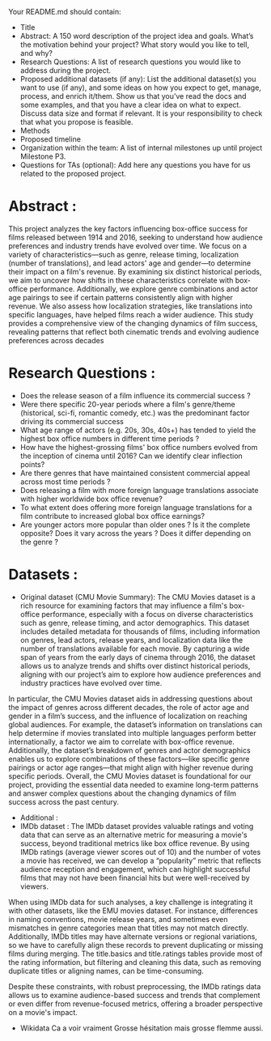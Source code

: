 Your README.md should contain:
- Title
- Abstract: A 150 word description of the project idea and goals. What’s the motivation behind your project? What story would you like to tell, and why?
- Research Questions: A list of research questions you would like to address during the project.
- Proposed additional datasets (if any): List the additional dataset(s) you want to use (if any), and some ideas on how you expect to get, manage, process, and enrich it/them. Show us that you’ve read the docs and some examples, and that you have a clear idea on what to expect. Discuss data size and format if relevant. It is your responsibility to check that what you propose is feasible.
- Methods
- Proposed timeline
- Organization within the team: A list of internal milestones up until project Milestone P3.
- Questions for TAs (optional): Add here any questions you have for us related to the proposed project.

# Abstract :
This project analyzes the key factors influencing box-office success for films released between 1914 and 2016, seeking to understand how audience preferences and industry trends have evolved over time. We focus on a variety of characteristics—such as genre, release timing, localization (number of translations), and lead actors' age and gender—to determine their impact on a film's revenue. By examining six distinct historical periods, we aim to uncover how shifts in these characteristics correlate with box-office performance. Additionally, we explore genre combinations and actor age pairings to see if certain patterns consistently align with higher revenue. We also assess how localization strategies, like translations into specific languages, have helped films reach a wider audience. This study provides a comprehensive view of the changing dynamics of film success, revealing patterns that reflect both cinematic trends and evolving audience preferences across decades

# Research Questions : 
- Does the release season of a film influence its commercial success ?
- Were there specific 20-year periods where a film's genre/theme (historical, sci-fi, romantic comedy, etc.) was the predominant factor driving its commercial success
- What age range of actors (e.g. 20s, 30s, 40s+) has tended to yield the highest box office numbers in different time periods ?
- How have the highest-grossing films' box office numbers evolved from the inception of cinema until 2016? Can we identify clear inflection points?
- Are there genres that have maintained consistent commercial appeal across most time periods ?
- Does releasing a film with more foreign language translations associate with higher worldwide box office revenue?
- To what extent does offering more foreign language translations for a film contribute to increased global box office earnings?
- Are younger actors more popular than older ones ? Is it the complete opposite? Does it vary across the years ? Does it differ depending on the genre ?

# Datasets :
- Original dataset (CMU Movie Summary): 
  The CMU Movies dataset is a rich resource for examining factors that may influence a film's box-office performance, especially with a focus on diverse characteristics such as genre, release timing, and actor demographics. This dataset includes detailed metadata for thousands of films, including information on genres, lead actors, release years, and localization data like the number of translations available for each movie. By capturing a wide span of years from the early days of cinema through 2016, the dataset allows us to analyze trends and shifts over distinct historical periods, aligning with our project’s aim to explore how audience preferences and industry practices have evolved over time.

In particular, the CMU Movies dataset aids in addressing questions about the impact of genres across different decades, the role of actor age and gender in a film’s success, and the influence of localization on reaching global audiences. For example, the dataset’s information on translations can help determine if movies translated into multiple languages perform better internationally, a factor we aim to correlate with box-office revenue. Additionally, the dataset’s breakdown of genres and actor demographics enables us to explore combinations of these factors—like specific genre pairings or actor age ranges—that might align with higher revenue during specific periods. Overall, the CMU Movies dataset is foundational for our project, providing the essential data needed to examine long-term patterns and answer complex questions about the changing dynamics of film success across the past century.

- Additional :
- IMDb dataset : The IMDb dataset provides valuable ratings and voting data that can serve as an alternative metric for measuring a movie's success, beyond traditional metrics like box office revenue. By using IMDb ratings (average viewer scores out of 10) and the number of votes a movie has received, we can develop a “popularity” metric that reflects audience reception and engagement, which can highlight successful films that may not have been financial hits but were well-received by viewers.

When using IMDb data for such analyses, a key challenge is integrating it with other datasets, like the EMU movies dataset. For instance, differences in naming conventions, movie release years, and sometimes even mismatches in genre categories mean that titles may not match directly. Additionally, IMDb titles may have alternate versions or regional variations, so we have to carefully align these records to prevent duplicating or missing films during merging. The title.basics and title.ratings tables provide most of the rating information, but filtering and cleaning this data, such as removing duplicate titles or aligning names, can be time-consuming.

Despite these constraints, with robust preprocessing, the IMDb ratings data allows us to examine audience-based success and trends that complement or even differ from revenue-focused metrics, offering a broader perspective on a movie's impact.

- Wikidata Ca a voir vraiment Grosse hésitation mais grosse flemme aussi.

